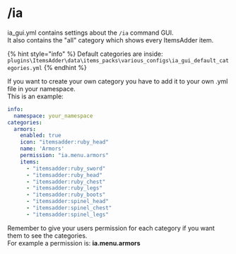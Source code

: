 # /ia

ia\_gui.yml contains settings about the  `/ia` command GUI.  
It also contains the "all" category which shows every ItemsAdder item.

{% hint style="info" %}
Default categories are inside: `plugins\ItemsAdder\data\items_packs\various_configs\ia_gui_default_categories.yml`
{% endhint %}

  
  
If you want to create your own category you have to add it to your own .yml file in your namespace.  
This is an example:

```yaml
info:
  namespace: your_namespace
categories:
  armors:
    enabled: true
    icon: "itemsadder:ruby_head"
    name: 'Armors'
    permission: "ia.menu.armors"
    items:
      - "itemsadder:ruby_sword"
      - "itemsadder:ruby_head"
      - "itemsadder:ruby_chest"
      - "itemsadder:ruby_legs"
      - "itemsadder:ruby_boots"
      - "itemsadder:spinel_head"
      - "itemsadder:spinel_chest"
      - "itemsadder:spinel_legs"
```

Remember to give your users permission for each category if you want them to see the categories.  
For example a permission is: **ia.menu.armors**

